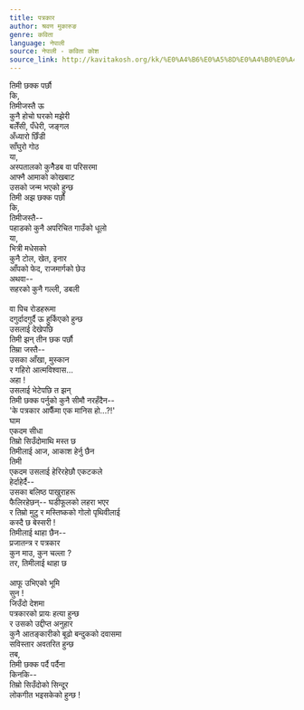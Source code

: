```yaml
---
title: पत्रकार
author: श्रवण मुकारुङ
genre: कविता
language: नेपाली
source: नेपाली - कविता कोश
source_link: http://kavitakosh.org/kk/%E0%A4%B6%E0%A5%8D%E0%A4%B0%E0%A4%B5%E0%A4%A3_%E0%A4%AE%E0%A5%81%E0%A4%95%E0%A4%BE%E0%A4%B0%E0%A5%81%E0%A4%99
---
```


तिमी छक्क पर्छौ  
कि,  
तिमीजस्तै ऊ  
कुनै होचो घरको मझेरी  
बलेँसी, पँधेरी, जङ्गल  
अँध्यारो छिँडी  
साँघुरो गोठ  
या,  
अस्पतालको कुनैेडब वा परिसरमा  
आफ्नै आमाको कोखबाट  
उसको जन्म भएको हुन्छ  
तिमी अझ छक्क पर्छौ  
कि,  
तिमीजस्तै--  
पहाडको कुनै अपरिचित गाउँको धूलो  
या,  
भित्री मधेसको  
कुनै टोल, खेत, इनार  
आँपको फेद, राजमार्गको छेउ  
अथवा--  
सहरको कुनै गल्ली, डबली  
   
वा पिच रोडहरूमा  
दगुर्दादगुर्दै ऊ हुर्किएको हुन्छ  
उसलाई देखेपछि  
तिमी झन् तीन छक पर्छौ  
तिम्रा जस्तै--  
उसका आँखा, मुस्कान  
र गहिरो आत्मविश्वास...  
अहा !  
उसलाई भेटेपछि त झन्  
तिमी छक्क पर्नुको कुनै सीमौ नरहँदैन--  
'के पत्रकार आफैँमा एक मानिस हो...?!'  
घाम  
एकदम सीधा  
तिम्रो सिउँदोमाथि मस्त छ  
तिमीलाई आज, आकाश हेर्नु छैन  
तिमी  
एकदम उसलाई हेरिरहेछौ एकटकले  
हेर्दाहेर्दै--  
उसका बलिष्ठ पाखुराहरू  
फैलिरहेछन्-- घडीफूलको लहरा भएर  
र तिम्रो मुटु र मस्तिष्कको गोलो पृथिवीलाई  
कस्दै छ बेस्सरी !  
तिमीलाई थाहा छैन--  
प्रजातन्त्र र पत्रकार  
कुन माउ, कुन चल्ला ?  
तर, तिमीलाई थाहा छ  
   
आफू उभिएको भूमि  
सुन !  
जिउँदो देशमा  
पत्रकारको प्रायः हत्या हुन्छ  
र उसको उद्दीप्त अनुहार  
कुनै आतङ्कारीको बूढो बन्दुकको दवासमा  
सविस्तार अवतरित हुन्छ  
तब,  
तिमी छक्क पर्दै पर्दैना  
किनकि--  
तिम्रो सिउँदोको सिन्दूर  
लोकगीत भइसकेको हुन्छ !
